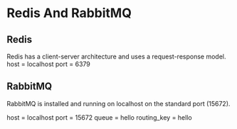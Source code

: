 # Redis And RabbitMQ

## Redis

Redis has a client-server architecture and uses a request-response model.
host = localhost 
port = 6379


## RabbitMQ

 RabbitMQ is installed and running on localhost on the standard port (15672).
 
host = localhost 
port = 15672
queue = hello
routing_key = hello

